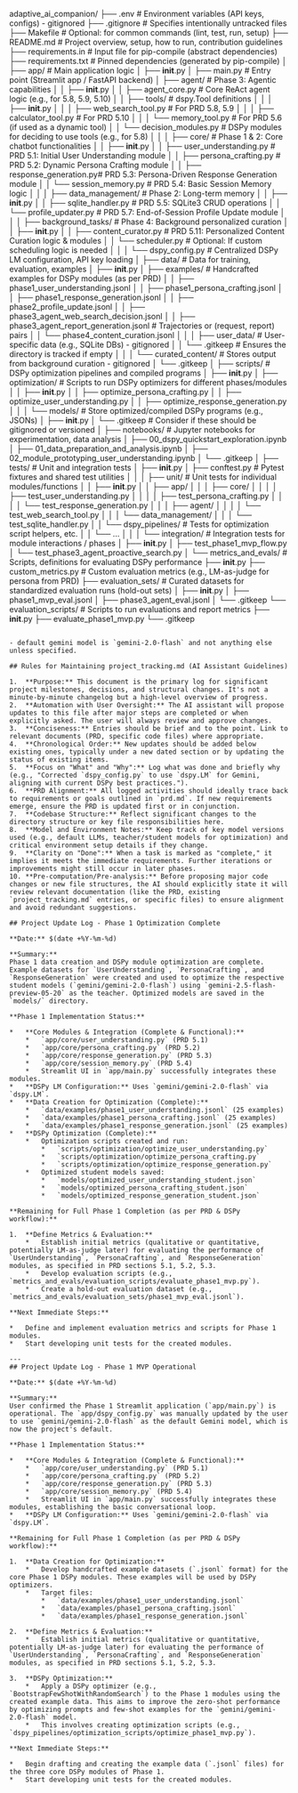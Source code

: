 adaptive_ai_companion/
├── .env                  # Environment variables (API keys, configs) - gitignored
├── .gitignore            # Specifies intentionally untracked files
├── Makefile              # Optional: for common commands (lint, test, run, setup)
├── README.md             # Project overview, setup, how to run, contribution guidelines
├── requirements.in       # Input file for pip-compile (abstract dependencies)
├── requirements.txt      # Pinned dependencies (generated by pip-compile)
│
├── app/                  # Main application logic
│   ├── __init__.py
│   ├── main.py             # Entry point (Streamlit app / FastAPI backend)
│   ├── agent/              # Phase 3: Agentic capabilities
│   │   ├── __init__.py
│   │   ├── agent_core.py     # Core ReAct agent logic (e.g., for 5.8, 5.9, 5.10)
│   │   ├── tools/            # dspy.Tool definitions
│   │   │   ├── __init__.py
│   │   │   ├── web_search_tool.py  # For PRD 5.8, 5.9
│   │   │   ├── calculator_tool.py  # For PRD 5.10
│   │   │   └── memory_tool.py      # For PRD 5.6 (if used as a dynamic tool)
│   │   └── decision_modules.py # DSPy modules for deciding to use tools (e.g., for 5.8)
│   │
│   ├── core/               # Phase 1 & 2: Core chatbot functionalities
│   │   ├── __init__.py
│   │   ├── user_understanding.py # PRD 5.1: Initial User Understanding module
│   │   ├── persona_crafting.py   # PRD 5.2: Dynamic Persona Crafting module
│   │   ├── response_generation.py# PRD 5.3: Persona-Driven Response Generation module
│   │   └── session_memory.py     # PRD 5.4: Basic Session Memory logic
│   │
│   ├── data_management/    # Phase 2: Long-term memory
│   │   ├── __init__.py
│   │   ├── sqlite_handler.py # PRD 5.5: SQLite3 CRUD operations
│   │   └── profile_updater.py  # PRD 5.7: End-of-Session Profile Update module
│   │
│   ├── background_tasks/   # Phase 4: Background personalized curation
│   │   ├── __init__.py
│   │   ├── content_curator.py  # PRD 5.11: Personalized Content Curation logic & modules
│   │   └── scheduler.py        # Optional: If custom scheduling logic is needed
│   │
│   └── dspy_config.py        # Centralized DSPy LM configuration, API key loading
│
├── data/                 # Data for training, evaluation, examples
│   ├── __init__.py
│   ├── examples/           # Handcrafted examples for DSPy modules (as per PRD)
│   │   ├── phase1_user_understanding.jsonl
│   │   ├── phase1_persona_crafting.jsonl
│   │   ├── phase1_response_generation.jsonl
│   │   ├── phase2_profile_update.jsonl
│   │   ├── phase3_agent_web_search_decision.jsonl
│   │   ├── phase3_agent_report_generation.jsonl # Trajectories or (request, report) pairs
│   │   └── phase4_content_curation.jsonl
│   │
│   ├── user_data/          # User-specific data (e.g., SQLite DBs) - gitignored
│   │   └── .gitkeep          # Ensures the directory is tracked if empty
│   │
│   └── curated_content/    # Stores output from background curation - gitignored
│       └── .gitkeep
│
├── scripts/       # DSPy optimization pipelines and compiled programs
│   ├── __init__.py
│   ├── optimization/ # Scripts to run DSPy optimizers for different phases/modules
│   │   ├── __init__.py
│   │   ├── optimize_persona_crafting.py
│   │   ├── optimize_user_understanding.py
│   │   ├── optimize_response_generation.py
│   │
│   └── models/  # Store optimized/compiled DSPy programs (e.g., JSONs)
│       ├── __init__.py
│       └── .gitkeep          # Consider if these should be gitignored or versioned
│
├── notebooks/            # Jupyter notebooks for experimentation, data analysis
│   ├── 00_dspy_quickstart_exploration.ipynb
│   ├── 01_data_preparation_and_analysis.ipynb
│   ├── 02_module_prototyping_user_understanding.ipynb
│   └── .gitkeep
│
├── tests/                # Unit and integration tests
│   ├── __init__.py
│   ├── conftest.py         # Pytest fixtures and shared test utilities
│   │
│   ├── unit/               # Unit tests for individual modules/functions
│   │   ├── __init__.py
│   │   ├── app/
│   │   │   ├── core/
│   │   │   │   ├── test_user_understanding.py
│   │   │   │   ├── test_persona_crafting.py
│   │   │   │   └── test_response_generation.py
│   │   │   ├── agent/
│   │   │   │   └── test_web_search_tool.py
│   │   │   └── data_management/
│   │   │       └── test_sqlite_handler.py
│   │   └── dspy_pipelines/ # Tests for optimization script helpers, etc.
│   │       └── ...
│   │
│   └── integration/        # Integration tests for module interactions / phases
│       ├── __init__.py
│       ├── test_phase1_mvp_flow.py
│       └── test_phase3_agent_proactive_search.py
│
└── metrics_and_evals/    # Scripts, definitions for evaluating DSPy performance
    ├── __init__.py
    ├── custom_metrics.py   # Custom evaluation metrics (e.g., LM-as-judge for persona from PRD)
    ├── evaluation_sets/    # Curated datasets for standardized evaluation runs (hold-out sets)
    │   ├── __init__.py
    │   ├── phase1_mvp_eval.jsonl
    │   ├── phase3_agent_eval.jsonl
    │   └── .gitkeep
    └── evaluation_scripts/ # Scripts to run evaluations and report metrics
        ├── __init__.py
        ├── evaluate_phase1_mvp.py
        └── .gitkeep
```

- default gemini model is `gemini-2.0-flash` and not anything else unless specified. 

## Rules for Maintaining project_tracking.md (AI Assistant Guidelines)

1.  **Purpose:** This document is the primary log for significant project milestones, decisions, and structural changes. It's not a minute-by-minute changelog but a high-level overview of progress.
2.  **Automation with User Oversight:** The AI assistant will propose updates to this file after major steps are completed or when explicitly asked. The user will always review and approve changes.
3.  **Conciseness:** Entries should be brief and to the point. Link to relevant documents (PRD, specific code files) where appropriate.
4.  **Chronological Order:** New updates should be added below existing ones, typically under a new dated section or by updating the status of existing items.
5.  **Focus on "What" and "Why":** Log what was done and briefly why (e.g., "Corrected `dspy_config.py` to use `dspy.LM` for Gemini, aligning with current DSPy best practices.").
6.  **PRD Alignment:** All logged activities should ideally trace back to requirements or goals outlined in `prd.md`. If new requirements emerge, ensure the PRD is updated first or in conjunction.
7.  **Codebase Structure:** Reflect significant changes to the directory structure or key file responsibilities here.
8.  **Model and Environment Notes:** Keep track of key model versions used (e.g., default LLMs, teacher/student models for optimization) and critical environment setup details if they change.
9.  **Clarity on "Done":** When a task is marked as "complete," it implies it meets the immediate requirements. Further iterations or improvements might still occur in later phases.
10. **Pre-computation/Pre-analysis:** Before proposing major code changes or new file structures, the AI should explicitly state it will review relevant documentation (like the PRD, existing `project_tracking.md` entries, or specific files) to ensure alignment and avoid redundant suggestions.

## Project Update Log - Phase 1 Optimization Complete

**Date:** $(date +%Y-%m-%d)

**Summary:**
Phase 1 data creation and DSPy module optimization are complete. Example datasets for `UserUnderstanding`, `PersonaCrafting`, and `ResponseGeneration` were created and used to optimize the respective student models (`gemini/gemini-2.0-flash`) using `gemini-2.5-flash-preview-05-20` as the teacher. Optimized models are saved in the `models/` directory.

**Phase 1 Implementation Status:**

*   **Core Modules & Integration (Complete & Functional):**
    *   `app/core/user_understanding.py` (PRD 5.1)
    *   `app/core/persona_crafting.py` (PRD 5.2)
    *   `app/core/response_generation.py` (PRD 5.3)
    *   `app/core/session_memory.py` (PRD 5.4)
    *   Streamlit UI in `app/main.py` successfully integrates these modules.
*   **DSPy LM Configuration:** Uses `gemini/gemini-2.0-flash` via `dspy.LM`.
*   **Data Creation for Optimization (Complete):**
    *   `data/examples/phase1_user_understanding.jsonl` (25 examples)
    *   `data/examples/phase1_persona_crafting.jsonl` (25 examples)
    *   `data/examples/phase1_response_generation.jsonl` (25 examples)
*   **DSPy Optimization (Complete):**
    *   Optimization scripts created and run:
        *   `scripts/optimization/optimize_user_understanding.py`
        *   `scripts/optimization/optimize_persona_crafting.py`
        *   `scripts/optimization/optimize_response_generation.py`
    *   Optimized student models saved:
        *   `models/optimized_user_understanding_student.json`
        *   `models/optimized_persona_crafting_student.json`
        *   `models/optimized_response_generation_student.json`

**Remaining for Full Phase 1 Completion (as per PRD & DSPy workflow):**

1.  **Define Metrics & Evaluation:**
    *   Establish initial metrics (qualitative or quantitative, potentially LM-as-judge later) for evaluating the performance of `UserUnderstanding`, `PersonaCrafting`, and `ResponseGeneration` modules, as specified in PRD sections 5.1, 5.2, 5.3.
    *   Develop evaluation scripts (e.g., `metrics_and_evals/evaluation_scripts/evaluate_phase1_mvp.py`).
    *   Create a hold-out evaluation dataset (e.g., `metrics_and_evals/evaluation_sets/phase1_mvp_eval.jsonl`).

**Next Immediate Steps:**

*   Define and implement evaluation metrics and scripts for Phase 1 modules.
*   Start developing unit tests for the created modules.

--- 
## Project Update Log - Phase 1 MVP Operational

**Date:** $(date +%Y-%m-%d)

**Summary:**
User confirmed the Phase 1 Streamlit application (`app/main.py`) is operational. The `app/dspy_config.py` was manually updated by the user to use `gemini/gemini-2.0-flash` as the default Gemini model, which is now the project's default.

**Phase 1 Implementation Status:**

*   **Core Modules & Integration (Complete & Functional):**
    *   `app/core/user_understanding.py` (PRD 5.1)
    *   `app/core/persona_crafting.py` (PRD 5.2)
    *   `app/core/response_generation.py` (PRD 5.3)
    *   `app/core/session_memory.py` (PRD 5.4)
    *   Streamlit UI in `app/main.py` successfully integrates these modules, establishing the basic conversational loop.
*   **DSPy LM Configuration:** Uses `gemini/gemini-2.0-flash` via `dspy.LM`.

**Remaining for Full Phase 1 Completion (as per PRD & DSPy workflow):**

1.  **Data Creation for Optimization:**
    *   Develop handcrafted example datasets (`.jsonl` format) for the core Phase 1 DSPy modules. These examples will be used by DSPy optimizers.
    *   Target files:
        *   `data/examples/phase1_user_understanding.jsonl`
        *   `data/examples/phase1_persona_crafting.jsonl`
        *   `data/examples/phase1_response_generation.jsonl`

2.  **Define Metrics & Evaluation:**
    *   Establish initial metrics (qualitative or quantitative, potentially LM-as-judge later) for evaluating the performance of `UserUnderstanding`, `PersonaCrafting`, and `ResponseGeneration` modules, as specified in PRD sections 5.1, 5.2, 5.3.

3.  **DSPy Optimization:**
    *   Apply a DSPy optimizer (e.g., `BootstrapFewShotWithRandomSearch`) to the Phase 1 modules using the created example data. This aims to improve the zero-shot performance by optimizing prompts and few-shot examples for the `gemini/gemini-2.0-flash` model.
    *   This involves creating optimization scripts (e.g., `dspy_pipelines/optimization_scripts/optimize_phase1_mvp.py`).

**Next Immediate Steps:**

*   Begin drafting and creating the example data (`.jsonl` files) for the three core DSPy modules of Phase 1.
*   Start developing unit tests for the created modules.